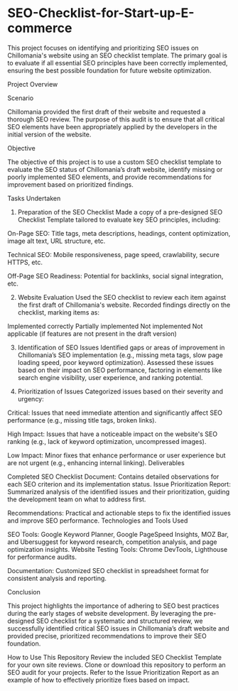 # SEO-Checklist-for-Start-up-E-commerce
This project focuses on identifying and prioritizing SEO issues on Chillomania's website using an SEO checklist template. The primary goal is to evaluate if all essential SEO principles have been correctly implemented, ensuring the best possible foundation for future website optimization.

Project Overview

Scenario

Chillomania provided the first draft of their website and requested a thorough SEO review. The purpose of this audit is to ensure that all critical SEO elements have been appropriately applied by the developers in the initial version of the website.


Objective

The objective of this project is to use a custom SEO checklist template to evaluate the SEO status of Chillomania’s draft website, identify missing or poorly implemented SEO elements, and provide recommendations for improvement based on prioritized findings.


Tasks Undertaken

1. Preparation of the SEO Checklist
Made a copy of a pre-designed SEO Checklist Template tailored to evaluate key SEO principles, including:

On-Page SEO: Title tags, meta descriptions, headings, content optimization, image alt text, URL structure, etc.

Technical SEO: Mobile responsiveness, page speed, crawlability, secure HTTPS, etc.

Off-Page SEO Readiness: Potential for backlinks, social signal integration, etc.

2. Website Evaluation
Used the SEO checklist to review each item against the first draft of Chillomania's website.
Recorded findings directly on the checklist, marking items as:

Implemented correctly
Partially implemented
Not implemented
Not applicable (if features are not present in the draft version)

3. Identification of SEO Issues
Identified gaps or areas of improvement in Chillomania’s SEO implementation (e.g., missing meta tags, slow page loading speed, poor keyword optimization).
Assessed these issues based on their impact on SEO performance, factoring in elements like search engine visibility, user experience, and ranking potential.

4. Prioritization of Issues
Categorized issues based on their severity and urgency:

Critical: Issues that need immediate attention and significantly affect SEO performance (e.g., missing title tags, broken links).

High Impact: Issues that have a noticeable impact on the website's SEO ranking (e.g., lack of keyword optimization, uncompressed images).

Low Impact: Minor fixes that enhance performance or user experience but are not urgent (e.g., enhancing internal linking).
Deliverables

Completed SEO Checklist Document: Contains detailed observations for each SEO criterion and its implementation status.
Issue Prioritization Report: Summarized analysis of the identified issues and their prioritization, guiding the development team on what to address first.

Recommendations: Practical and actionable steps to fix the identified issues and improve SEO performance.
Technologies and Tools Used

SEO Tools: Google Keyword Planner, Google PageSpeed Insights, MOZ Bar, and Ubersuggest for keyword research, competition analysis, and page optimization insights.
Website Testing Tools: Chrome DevTools, Lighthouse for performance audits.

Documentation: Customized SEO checklist in spreadsheet format for consistent analysis and reporting.

Conclusion

This project highlights the importance of adhering to SEO best practices during the early stages of website development. By leveraging the pre-designed SEO checklist for a systematic and structured review, we successfully identified critical SEO issues in Chillomania’s draft website and provided precise, prioritized recommendations to improve their SEO foundation.


How to Use This Repository
Review the included SEO Checklist Template for your own site reviews.
Clone or download this repository to perform an SEO audit for your projects.
Refer to the Issue Prioritization Report as an example of how to effectively prioritize fixes based on impact.
